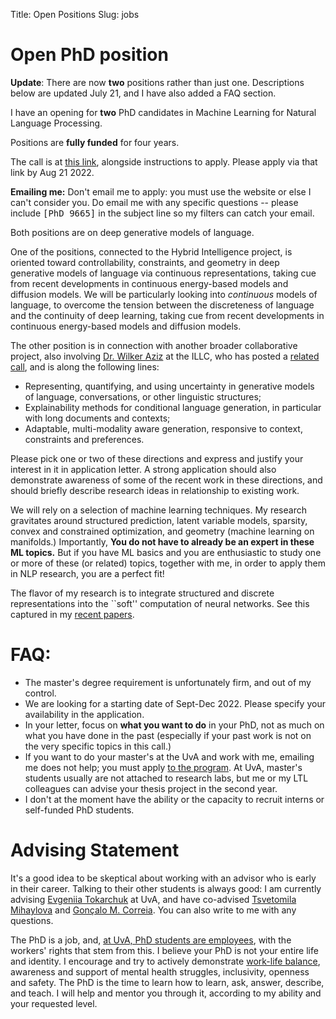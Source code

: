Title: Open Positions
Slug: jobs

# Open PhD position

**Update**: There are now **two** positions rather than just one.  Descriptions
below are updated July 21, and I have also added a FAQ section.

I have an opening for **two** PhD candidates in
Machine Learning for Natural Language Processing.

Positions are **fully funded** for four years.

The call is at [this link](https://vacatures.uva.nl/UvA/job/PhD-Position-in-Machine-Learning-for-Natural-Language-Processing/750676902/), alongside instructions to apply. Please apply
via that link by Aug 21 2022. 

**Emailing me:** Don't email me to apply: you must use the website or else I
can't consider you. Do email me with any specific questions -- please include
<tt>[PhD 9665]</tt> in the subject line so my filters can catch your email.

Both positions are on deep generative models of language.

One of the positions, connected to the Hybrid Intelligence project, is oriented
toward controllability, constraints, and geometry in deep generative models of
language via continuous representations, taking cue from recent developments in
continuous energy-based models and diffusion models. We will be particularly
looking into *continuous* models of language, to overcome the tension between
the discreteness of language and the continuity of deep learning, taking cue
from recent developments in continuous energy-based models and diffusion models.

The other position is in connection with another broader collaborative project,
also involving [Dr. Wilker Aziz](https://wilkeraziz.github.io/) at the ILLC, who
has posted a 
[related call](https://vacatures.uva.nl/UvA/job/PhD-position-in-machine-learning-for-uncertainty-aware-and-explainable-models-of-natural-language/751458902/),
and is along the following lines:

 - Representing, quantifying, and using uncertainty in generative models of language, conversations, or other linguistic structures;
 - Explainability methods for conditional language generation, in particular with long documents and contexts;
 - Adaptable, multi-modality aware generation, responsive to context, constraints and preferences.

Please pick one or two of these directions and express and justify your interest
in it in application letter. A strong application should also demonstrate
awareness of some of the recent work in these directions, and should briefly
describe research ideas in relationship to existing work.

We will rely on a selection of machine learning techniques. My research
gravitates around structured prediction, latent variable models, sparsity,
convex and constrained optimization, and geometry (machine learning on
manifolds.) Importantly, **You do not have to already be an expert in these ML topics.**
But if you have ML basics and you are enthusiastic to study one or more of these
(or related) topics, together with me, in order to apply them in NLP research, 
you are a perfect fit!

The flavor of my research is to integrate structured and discrete
representations into the ``soft'' computation of neural networks.
See this captured in my [recent papers](/papers.html).

# FAQ:

- The master's degree requirement is unfortunately firm, and out of my control.
- We are looking for a starting date of Sept-Dec 2022. Please specify your
  availability in the application.
- In your letter, focus on **what you want to do** in your PhD, not as much on
  what you have done in the past (especially if your past work is not on the
  very specific topics in this call.) 
- If you want to do your master's at the UvA and work with me, emailing me does
  not help; you must apply [to the
  program](https://www.uva.nl/en/programmes/masters/artificial-intelligence/artificial-intelligence.html).
  At UvA, master's students usually are not attached to research labs, but me
  or my LTL colleagues can advise your thesis project in the second year.
- I don't at the moment have the ability or the capacity to recruit interns or
  self-funded PhD students.

# Advising Statement

It's a good idea to be skeptical about working with an advisor who is early in
their career. Talking to their other students is always good: 
I am currently advising [Evgeniia Tokarchuk](https://evgeniia.tokarch.uk/) 
at UvA, and have co-advised [Tsvetomila Mihaylova](https://tsvm.github.io/)
and [Gonçalo M. Correia](https://goncalomcorreia.github.io/).
You can also write to me with any questions.

The PhD is a job, and, [at UvA, PhD students are employees](https://www.uva.nl/en/about-the-uva/working-at-the-uva/terms-of-employment/terms-of-employment.html),
with the workers' rights
that stem from this. 
I believe your PhD is not your entire life and identity. I encourage and try to
actively demonstrate [work-life
balance](https://www.uva.nl/en/about-the-uva/working-at-the-uva/terms-of-employment/work-and-personal-life/work-and-personal-life.html), awareness and support of mental health struggles,
inclusivity, openness and safety.
The PhD is the time to learn how to learn, ask,
answer, describe, and teach. I will help and mentor you through it,
according to my ability and your requested level.
